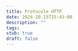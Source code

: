 ```yaml
---
title: Protocole HTTP
date: 2024-10-15T15:43:00
description: ""
tags: 
stub: true
draft: false
---
```

